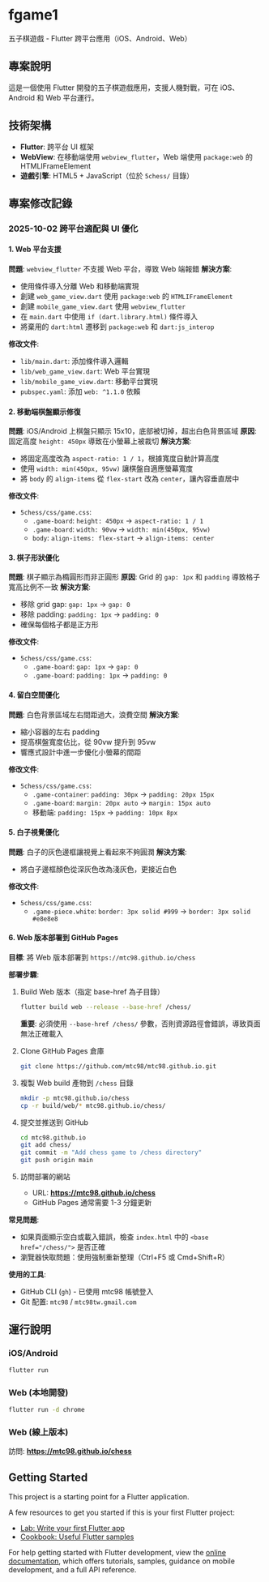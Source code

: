 # fgame1

五子棋遊戲 - Flutter 跨平台應用（iOS、Android、Web）

## 專案說明

這是一個使用 Flutter 開發的五子棋遊戲應用，支援人機對戰，可在 iOS、Android 和 Web 平台運行。

## 技術架構

- **Flutter**: 跨平台 UI 框架
- **WebView**: 在移動端使用 `webview_flutter`，Web 端使用 `package:web` 的 HTMLIFrameElement
- **遊戲引擎**: HTML5 + JavaScript（位於 `5chess/` 目錄）

## 專案修改記錄

### 2025-10-02 跨平台適配與 UI 優化

#### 1. Web 平台支援
**問題**: `webview_flutter` 不支援 Web 平台，導致 Web 端報錯
**解決方案**:
- 使用條件導入分離 Web 和移動端實現
- 創建 `web_game_view.dart` 使用 `package:web` 的 `HTMLIFrameElement`
- 創建 `mobile_game_view.dart` 使用 `webview_flutter`
- 在 `main.dart` 中使用 `if (dart.library.html)` 條件導入
- 將棄用的 `dart:html` 遷移到 `package:web` 和 `dart:js_interop`

**修改文件**:
- `lib/main.dart`: 添加條件導入邏輯
- `lib/web_game_view.dart`: Web 平台實現
- `lib/mobile_game_view.dart`: 移動平台實現
- `pubspec.yaml`: 添加 `web: ^1.1.0` 依賴

#### 2. 移動端棋盤顯示修復
**問題**: iOS/Android 上棋盤只顯示 15x10，底部被切掉，超出白色背景區域
**原因**: 固定高度 `height: 450px` 導致在小螢幕上被裁切
**解決方案**:
- 將固定高度改為 `aspect-ratio: 1 / 1`，根據寬度自動計算高度
- 使用 `width: min(450px, 95vw)` 讓棋盤自適應螢幕寬度
- 將 `body` 的 `align-items` 從 `flex-start` 改為 `center`，讓內容垂直居中

**修改文件**:
- `5chess/css/game.css`:
  - `.game-board`: `height: 450px` → `aspect-ratio: 1 / 1`
  - `.game-board`: `width: 90vw` → `width: min(450px, 95vw)`
  - `body`: `align-items: flex-start` → `align-items: center`

#### 3. 棋子形狀優化
**問題**: 棋子顯示為橢圓形而非正圓形
**原因**: Grid 的 `gap: 1px` 和 `padding` 導致格子寬高比例不一致
**解決方案**:
- 移除 grid gap: `gap: 1px` → `gap: 0`
- 移除 padding: `padding: 1px` → `padding: 0`
- 確保每個格子都是正方形

**修改文件**:
- `5chess/css/game.css`:
  - `.game-board`: `gap: 1px` → `gap: 0`
  - `.game-board`: `padding: 1px` → `padding: 0`

#### 4. 留白空間優化
**問題**: 白色背景區域左右間距過大，浪費空間
**解決方案**:
- 縮小容器的左右 padding
- 提高棋盤寬度佔比，從 90vw 提升到 95vw
- 響應式設計中進一步優化小螢幕的間距

**修改文件**:
- `5chess/css/game.css`:
  - `.game-container`: `padding: 30px` → `padding: 20px 15px`
  - `.game-board`: `margin: 20px auto` → `margin: 15px auto`
  - 移動端: `padding: 15px` → `padding: 10px 8px`

#### 5. 白子視覺優化
**問題**: 白子的灰色邊框讓視覺上看起來不夠圓潤
**解決方案**:
- 將白子邊框顏色從深灰色改為淺灰色，更接近白色

**修改文件**:
- `5chess/css/game.css`:
  - `.game-piece.white`: `border: 3px solid #999` → `border: 3px solid #e8e8e8`

#### 6. Web 版本部署到 GitHub Pages
**目標**: 將 Web 版本部署到 `https://mtc98.github.io/chess`

**部署步驟**:
1. Build Web 版本（指定 base-href 為子目錄）
   ```bash
   flutter build web --release --base-href /chess/
   ```

   **重要**: 必須使用 `--base-href /chess/` 參數，否則資源路徑會錯誤，導致頁面無法正確載入

2. Clone GitHub Pages 倉庫
   ```bash
   git clone https://github.com/mtc98/mtc98.github.io.git
   ```

3. 複製 Web build 產物到 `/chess` 目錄
   ```bash
   mkdir -p mtc98.github.io/chess
   cp -r build/web/* mtc98.github.io/chess/
   ```

4. 提交並推送到 GitHub
   ```bash
   cd mtc98.github.io
   git add chess/
   git commit -m "Add chess game to /chess directory"
   git push origin main
   ```

5. 訪問部署的網站
   - URL: **https://mtc98.github.io/chess**
   - GitHub Pages 通常需要 1-3 分鐘更新

**常見問題**:
- 如果頁面顯示空白或載入錯誤，檢查 `index.html` 中的 `<base href="/chess/">` 是否正確
- 瀏覽器快取問題：使用強制重新整理（Ctrl+F5 或 Cmd+Shift+R）

**使用的工具**:
- GitHub CLI (`gh`) - 已使用 mtc98 帳號登入
- Git 配置: `mtc98` / `mtc98tw.gmail.com`

## 運行說明

### iOS/Android
```bash
flutter run
```

### Web (本地開發)
```bash
flutter run -d chrome
```

### Web (線上版本)
訪問: **https://mtc98.github.io/chess**

## Getting Started

This project is a starting point for a Flutter application.

A few resources to get you started if this is your first Flutter project:

- [Lab: Write your first Flutter app](https://docs.flutter.dev/get-started/codelab)
- [Cookbook: Useful Flutter samples](https://docs.flutter.dev/cookbook)

For help getting started with Flutter development, view the
[online documentation](https://docs.flutter.dev/), which offers tutorials,
samples, guidance on mobile development, and a full API reference.
